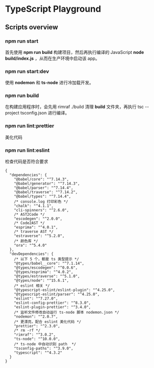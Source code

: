 # TypeScript Playground

## Scripts overview

### npm run start

首先使用 **npm run build** 构建项目，然后再执行编译的 JavaScript **node build/index.js** ，从而在生产环境中启动该 app。

### npm run start:dev

使用 **nodemon** 和 **ts-node** 进行冷加载开发。

### npm run build

在构建应用程序时，会先用 rimraf ./build 清理 **build** 文件夹，再执行 tsc --project tsconfig.json 进行编译。

### npm run lint:prettier

美化代码

### npm run lint:eslint

检查代码是否符合要求

```jsonc
{
  "dependencies": {
    "@babel/core": "^7.14.3",
    "@babel/generator": "^7.14.3",
    "@babel/parser": "^7.14.4",
    "@babel/traverse": "^7.14.2",
    "@babel/types": "^7.14.4",
    /* console.log 打印彩色 */
    "chalk": "^4.1.1",
    "cli-spinners": "^2.6.0",
    /* AST2Code */
    "escodegen": "^2.0.0",
    /* Code2AST */
    "esprima": "^4.0.1",
    /* traverse AST */
    "estraverse": "^5.2.0",
    /* 颜色库 */
    "ora": "^5.4.0"
  },
  "devDependencies": {
    /* 以下 5 个，都是 ts 类型提示 */
    "@types/babel__core": "^7.1.14",
    "@types/escodegen": "^0.0.6",
    "@types/esprima": "^4.0.2",
    "@types/estraverse": "^5.1.0",
    "@types/node": "^15.6.1",
    /* eslint 相关 */
    "@typescript-eslint/eslint-plugin": "^4.25.0",
    "@typescript-eslint/parser": "^4.25.0",
    "eslint": "^7.27.0",
    "eslint-config-prettier": "^8.3.0",
    "eslint-plugin-prettier": "^3.4.0",
    /* 监听文件修改自动运行 ts-node 脚本 nodemon.json */
    "nodemon": "^2.0.7",
    /* 更漂亮，配合 eslint 美化代码 */
    "prettier": "^2.3.0",
    /* rm -rf */
    "rimraf": "^3.0.2",
    "ts-node": "^10.0.0",
    /* ts-node 中自动识别 path  */
    "tsconfig-paths": "^3.9.0",
    "typescript": "^4.3.2"
  }
}
```
